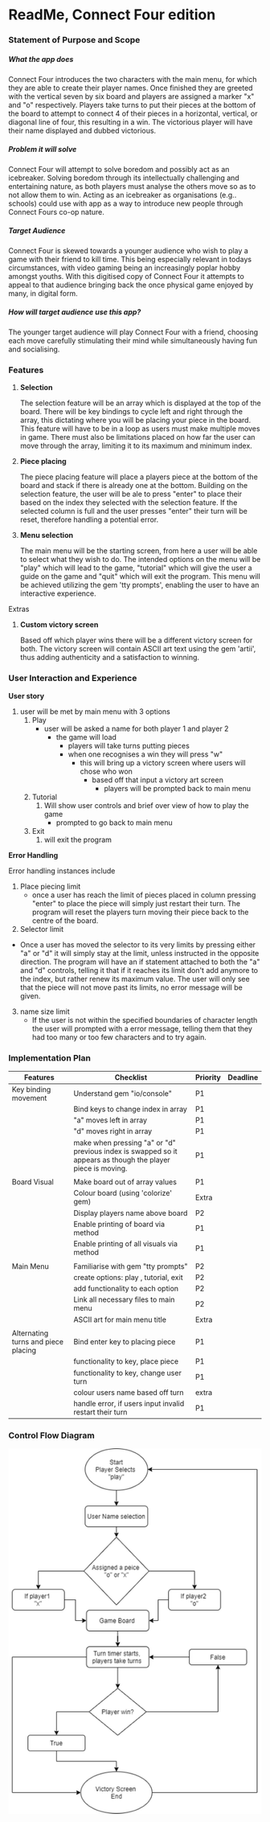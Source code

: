 # ReadMe, Connect Four edition



### Statement of Purpose and Scope 



##### What the app does

Connect Four introduces the two characters with the main menu, for which they are able to create their player names. Once finished they are greeted with the vertical seven by six board and players are assigned a marker "x" and "o" respectively. Players take turns to put their pieces at the bottom of the board to attempt to connect 4 of their pieces in a horizontal, vertical, or diagonal line of four, this resulting in a win. The victorious player will have their name displayed and dubbed victorious. 

##### Problem it will solve 

Connect Four will attempt to solve boredom and possibly act as an icebreaker. Solving boredom through its intellectually challenging and entertaining nature, as both players must analyse the others move so as to not allow them to win. Acting as an icebreaker as organisations (e.g.. schools) could use with app as a way to introduce new people through Connect Fours co-op nature. 

##### Target Audience 

Connect Four is skewed towards a younger audience who wish to play a game with their friend to kill time.  This being especially relevant in todays circumstances, with video gaming being an increasingly poplar hobby amongst youths. With this digitised copy of Connect Four it attempts to appeal to that audience bringing back the once physical game enjoyed by many, in digital form.

##### How will target audience use this app? 

The younger target audience will play Connect Four with a friend, choosing each move carefully stimulating their mind while simultaneously having fun and socialising.  



### Features 



1. **Selection**    

   The selection feature will be an array which is displayed at the top of the board. There will be key bindings to cycle left and right through the array, this dictating where you will be placing your piece in the board. This feature will have to be in a loop as users must make multiple moves in game. There must also be limitations placed on how far the user can move through the array, limiting it to its maximum and minimum index.

   

2. **Piece placing**     

   The piece placing feature will place a players piece at the bottom of the board and stack if there is already one at the bottom. Building on the selection feature, the user will be ale to press "enter" to place their based on the index they selected with the selection feature. If the selected column is full and the user presses "enter" their turn will be reset, therefore handling a potential error.

   

3. **Menu selection**  

   The main menu will be the starting screen, from here a user will be able to select what they wish to do. The intended options on the menu will be "play" which will lead to the game, "tutorial" which will give the user a guide on the game and "quit" which will exit the program. This menu will be achieved utilizing the gem 'tty prompts', enabling the user to have an interactive experience.



Extras 

1. **Custom victory screen**   

   Based off which player wins there will be a different victory screen for both. The victory screen will contain ASCII art text using the gem 'artii', thus adding authenticity and a satisfaction to winning.



### User Interaction and Experience 



**User story** 

1. user will be met by main menu with 3 options 
   1. Play 
      - user will be asked a name for both player 1 and player 2 
        - the game will load 
          -   players will take turns putting pieces 
            - when one recognises a win they will press "w" 
              - this will bring up a victory screen  where users will chose who won 
                - based off that input a victory art screen 
                  - players will be prompted back to main menu
   2. Tutorial  
      1. Will show user controls and brief over view of how to play the game 
         - prompted to go back to main menu 
   3. Exit 
      1. will exit the program 



**Error Handling**

Error handling instances include 

1. Place piecing limit 
   - once a user has reach the limit of pieces placed in column pressing "enter" to place the piece will simply just restart their turn. The program will reset the players turn moving their piece back to the centre of the board.  
2.  Selector limit
   - Once a user has moved the selector to its very limits by pressing either "a" or "d" it will simply stay at the limit, unless instructed in the opposite direction. The program will have an if statement attached to both the "a" and "d" controls, telling it that if it reaches its limit don't add anymore to the index, but rather renew its maximum value. The user will only see that the piece will not move past its limits, no error message will be given.  
3. name size limit 
   - If the user is not within the specified boundaries of character length the user will prompted with a error message, telling them that they had too many or too few characters  and to try again. 



### **Implementation Plan** 



| Features                            | Checklist                                                    | Priority | Deadline |
| ----------------------------------- | ------------------------------------------------------------ | -------- | -------- |
| Key binding movement                | Understand  gem "io/console"                                 | P1       |          |
|                                     | Bind keys to change index in array                           | P1       |          |
|                                     | "a" moves left in array                                      | P1       |          |
|                                     | "d" moves right in array                                     | P1       |          |
|                                     | make when pressing "a" or "d" previous index is swapped so it appears as though the player piece is moving. | P1       |          |
|                                     |                                                              |          |          |
| Board Visual                        | Make board out of array values                               | P1       |          |
|                                     | Colour board (using 'colorize' gem)                          | Extra    |          |
|                                     | Display players name above board                             | P2       |          |
|                                     | Enable printing of board via method                          | P1       |          |
|                                     | Enable printing of all visuals via method                    | P1       |          |
|                                     |                                                              |          |          |
| Main Menu                           | Familiarise with gem "tty prompts"                           | P2       |          |
|                                     | create options: play , tutorial, exit                        | P2       |          |
|                                     | add functionality to each option                             | P2       |          |
|                                     | Link all necessary files to main menu                        | P2       |          |
|                                     | ASCII art for main menu title                                | Extra    |          |
|                                     |                                                              |          |          |
| Alternating turns and piece placing | Bind enter key to placing piece                              | P1       |          |
|                                     | functionality to key, place piece                            | P1       |          |
|                                     | functionality to key, change user turn                       | P1       |          |
|                                     | colour users name based off turn                             | extra    |          |
|                                     | handle error, if users input invalid restart their turn      | P1       |          |



### Control Flow Diagram 

![Control_Flow](./docs/Pictures/Control_Flow.png)









 